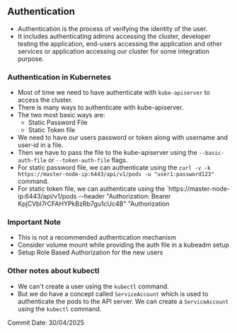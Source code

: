 ## Authentication

- Authentication is the process of verifying the identity of the user.
- It includes authenticating admins accessing the cluster, developer testing the application, end-users accessing the application and other services or application accessing our cluster for some integration purpose.

### Authentication in Kubernetes

- Most of time we need to have authenticate with `kube-apiserver` to access the cluster.
- There is many ways to authenticate with kube-apiserver.
- The two most basic ways are:
    - Static Password File
    - Static Token file
- We need to have our users password or token along with username and user-id in a file.
- Then we have to pass the file to the kube-apiserver using the `--basic-auth-file` or `--token-auth-file` flags.
- For static password file, we can authenticate using the `curl -v -k https://master-node-ip:6443/api/v1/pods -u "user1:password123" ` command.
- For static token file, we can authenticate using the `https://master-node-ip:6443/api/v1/pods --header "Authorization: Bearer KpjCVbI7rCFAHYPkBzRb7gu1cUc4B" "Authorization

### Important Note

- This is not a recommended authentication mechanism
- Consider volume mount while providing the auth file in a kubeadm setup
- Setup Role Based Authorization for the new users

### Other notes about kubectl
- We can't create a user using the `kubectl` command.
- But we do have a concept called `ServiceAccount` which is used to authenticate the pods to the API server. We can create a `ServiceAccount` using the `kubectl` command.


Commit Date: 30/04/2025